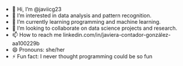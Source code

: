 - 👋 Hi, I’m @javiicg23
- 👀 I’m interested in data analysis and pattern recognition.
- 🌱 I’m currently learning programming and machine learning.
- 💞️ I’m looking to collaborate on data science projects and research.
- 📫 How to reach me linkedin.com/in/javiera-contador-gonzález-aa100229b
- 😄 Pronouns: she/her
- ⚡ Fun fact: I never thought programming could be so fun

<!---
javiicg23/javiicg23 is a ✨ special ✨ repository because its `README.md` (this file) appears on your GitHub profile.
You can click the Preview link to take a look at your changes.
--->
